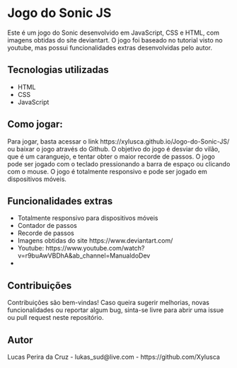 # Jogo do Sonic JS
Este é um jogo do Sonic desenvolvido em JavaScript, CSS e HTML, com imagens obtidas do site deviantart. O jogo foi baseado no tutorial visto no youtube, mas possui funcionalidades extras desenvolvidas pelo autor.

<h2>Tecnologias utilizadas</h2>
<ul>
    <li>HTML</li>
    <li>CSS</li>
    <li>JavaScript</li>
</ul>
<h2>Como jogar:</h2>
Para jogar, basta acessar o link https://xylusca.github.io/Jogo-do-Sonic-JS/ ou baixar o jogo através do Github.
O objetivo do jogo é desviar do vilão, que é um caranguejo, e tentar obter o maior recorde de passos.
O jogo pode ser jogado com o teclado pressionando a barra de espaço ou clicando com o mouse.
O jogo é totalmente responsivo e pode ser jogado em dispositivos móveis.
<h2>Funcionalidades extras</h2>
<ul>
    <li>Totalmente responsivo para dispositivos móveis</li>
    <li>Contador de passos</li>
    <li>Recorde de passos</li>
    <li>Imagens obtidas do site https://www.deviantart.com/</li>
    <li>Youtube: https://www.youtube.com/watch?v=r9buAwVBDhA&ab_channel=ManualdoDev<li>
</ul>
<h2>Contribuições</h2>
Contribuições são bem-vindas! Caso queira sugerir melhorias, novas funcionalidades ou reportar algum bug, sinta-se livre para abrir uma issue ou pull request neste repositório.
<h2>Autor</h2>
Lucas Perira da Cruz - lukas_sud@live.com - https://github.com/Xylusca